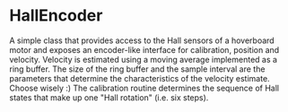 # HallEncoder

A simple class that provides access to the Hall sensors of a hoverboard motor and exposes an encoder-like interface for calibration, position and velocity.
Velocity is estimated using a moving average implemented as a ring buffer. 
The size of the ring buffer and the sample interval are the parameters that determine the characteristics of the velocity estimate. Choose wisely :)
The calibration routine determines the sequence of Hall states that make up one "Hall rotation" (i.e. six steps).

